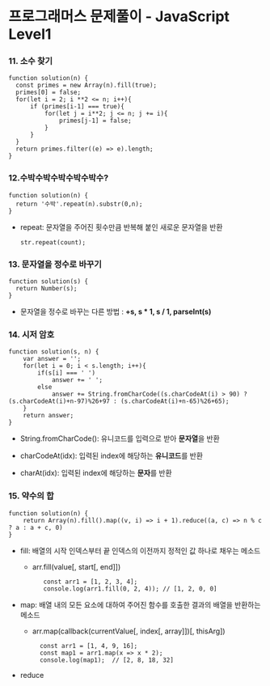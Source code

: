 # 프로그래머스 문제풀이 - JavaScript Level1

### 11. 소수 찾기
    function solution(n) {
      const primes = new Array(n).fill(true);
      primes[0] = false;
      for(let i = 2; i **2 <= n; i++){
          if (primes[i-1] === true){
              for(let j = i**2; j <= n; j += i){
                  primes[j-1] = false;
              }
          }
      }
      return primes.filter((e) => e).length;
    }
    
### 12.수박수박수박수박수박수?
    function solution(n) {
      return '수박'.repeat(n).substr(0,n);
    }
    
- repeat: 문자열을 주어진 횟수만큼 반복해 붙인 새로운 문자열을 반환

      str.repeat(count);

### 13. 문자열을 정수로 바꾸기
    function solution(s) {
      return Number(s);
    }

- 문자열을 정수로 바꾸는 다른 방법 : **+s, s * 1, s / 1, parseInt(s)**

### 14. 시저 암호
    function solution(s, n) {
        var answer = '';
        for(let i = 0; i < s.length; i++){
            if(s[i] === ' ')
                answer += ' ';
            else 
                answer += String.fromCharCode((s.charCodeAt(i) > 90) ? (s.charCodeAt(i)+n-97)%26+97 : (s.charCodeAt(i)+n-65)%26+65);
        }
        return answer;
    }
- String.fromCharCode(): 유니코드를 입력으로 받아 **문자열**을 반환

- charCodeAt(idx): 입력된 index에 해당하는 **유니코드**를 반환

- charAt(idx): 입력된 index에 해당하는 **문자**를 반환

### 15. 약수의 합
    function solution(n) {
        return Array(n).fill().map((v, i) => i + 1).reduce((a, c) => n % c ? a : a + c, 0)
    }
- fill: 배열의 시작 인덱스부터 끝 인덱스의 이전까지 정적인 값 하나로 채우는 메소드
    - arr.fill(value[, start[, end]])
    
             const arr1 = [1, 2, 3, 4];
             console.log(arr1.fill(0, 2, 4)); // [1, 2, 0, 0]

- map: 배열 내의 모든 요소에 대하여 주어진 함수를 호출한 결과의 배열을 반환하는 메소드

    - arr.map(callback(currentValue[, index[, array]])[, thisArg])
    
            const arr1 = [1, 4, 9, 16];
            const map1 = arr1.map(x => x * 2);
            console.log(map1);  // [2, 8, 18, 32]


- reduce 

